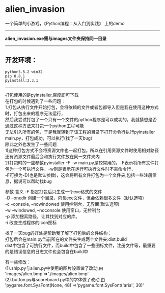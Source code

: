 alien_invasion
======
一个简单的小游戏，《Python编程：从入门到实践》 上的demo
***
__alien_invasion.exe需与images文件夹保持同一目录__<br>
***

开发环境：
--------
    python3.5.2 win32
    pip 8.8.1
    pyinstall:3.3.1
--------

打包使用的是pyinstaller,百度即可下载<br>
在打包的时候遇到了一些问题：<br>
1.打包从执行文件开始打包，会将依赖的文件或者包都导入但是我在使用这种方式时，打包出来的程序无法运行，<br>
然后我尝试打包了一个只有一个文件的python程序是可以成功的，我就猜想是否通过这种方法来打包一个python工程可能<br>
无法引入所有的包，于是我就转到了该工程的目录下打开命令行执行pyinstaller main.py，打包成功，可以执行(找了一天bug）<br>
除此之外也发生了一些问题<br>
1)这种打包方式不会将资源文件也一起打包，所以在引用资源文件时使用相对路径还有资源文件最后会和执行文件放在同一文件夹内<br>
2)打包时的一些参数pyinstaller -F -w main.py是较常用的，-F表示将所有文件打包为一个可执行文件，-w则是表示在运行可执行文件时不需命令行，<br>
-F可换为-D(也是默认参数)，这会将所有文件打包为一个文件夹,包括一些注册信息，据说可以帮助找bug<br>

参数 	含义
    -F 	指定打包后只生成一个exe格式的文件<br>
    -D 	–onedir 创建一个目录，包含exe文件，但会依赖很多文件（默认选项）<br>
    -c 	–console, –nowindowed 使用控制台，无界面(默认选项)<br>
    -w 	–windowed, –noconsole 使用窗口，无控制台<br>
    -p 	添加搜索路径，让其找到对应的库。<br>
    -i 	改变生成程序的icon图标<br>

找了一天bug的好处是帮助我了解了打包后的文件结构：<br>
打包后会在main.py当前所在的文件夹生成两个文件夹:dist,build <br>
dist中包含了可执行文件，而build中包含了一些图标文件，注册文件等，最重要的是错误信息的日志文件也会包含在build中<br>

有一些修改：<br>
(1).ship.py与alien.py中使用的图片设置做了改动,由<br>
            'images/alien.bmp'=>'./images/alien.bmp'<br>
(2).button.py与scoreboard.py中的字体做了改动,由<br>
            'pygame.font.SysFont(None, 48)'=>'pygame.font.SysFont('arial', 30)'<br>
